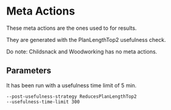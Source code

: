 # Meta Actions

These meta actions are the ones used to for results.

They are generated with the PlanLengthTop2 usefulness check.

Do note: Childsnack and Woodworking has no meta actions.

## Parameters
It has been run with a usefulness time limit of 5 min.
```
--post-usefulness-strategy ReducesPlanLengthTop2
--usefulness-time-limit 300
```
